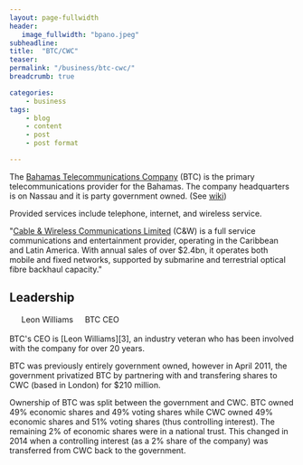 ```yaml
---
layout: page-fullwidth
header:
   image_fullwidth: "bpano.jpeg"
subheadline:
title:  "BTC/CWC"
teaser: 
permalink: "/business/btc-cwc/"
breadcrumb: true

categories:
    - business
tags:
    - blog
    - content
    - post
    - post format

---
```

The [Bahamas Telecommunications Company][2] (BTC) is the primary telecommunications provider for the Bahamas. The company headquarters is on Nassau and it is party government owned. (See [wiki][1])

Provided services include telephone, internet, and wireless service.

"[Cable & Wireless Communications Limited][4] (C&W) is a full service communications and entertainment provider, operating in the Caribbean and Latin America. With annual sales of over $2.4bn, it operates both mobile and fixed networks, supported by submarine and terrestrial optical fibre backhaul capacity."

## Leadership

<div class="row">
	<div class="medium-4 columns t30 end">
		<a href="https://www.linkedin.com/in/leonrwilliams"><img src="{{ site.urlimg }}leon.jpg" alt=""></a>
		<center>Leon Williams</center>
		<center>BTC CEO</center>
	</div><!-- /.medium-3.columns -->
</div><!-- /.row -->

<br/>
BTC's CEO is [Leon Williams][3], an industry veteran who has been involved with the company for over 20 years.

BTC was previously entirely government owned, however in April 2011, the government privatized BTC by partnering with and transfering shares to CWC (based in London) for $210 million.  

Ownership of BTC was split between the government and CWC. BTC owned 49% economic shares and 49% voting shares while CWC owned 49% economic shares and 51% voting shares (thus controlling interest). The remaining 2% of economic shares were in a national trust. This changed in 2014 when a controlling interest (as a 2% share of the company) was transferred from CWC back to the government.


[2]: http://en.wikipedia.org/wiki/BTC_(Bahamas)
[1]: http://www.btcbahamas.com/
[3]: http://www.linkedin.com/in/leonrwilliams
[4]: http://www.cwc.com/